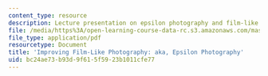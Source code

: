 ```yaml
---
content_type: resource
description: Lecture presentation on epsilon photography and film-like optics.
file: /media/https%3A/open-learning-course-data-rc.s3.amazonaws.com/mas-531-computational-camera-and-photography-fall-2009/bc24ae73b93d9f615f5923b1011cfe77_MITMAS_531F09_lec03.pdf
file_type: application/pdf
resourcetype: Document
title: 'Improving Film-Like Photography: aka, Epsilon Photography'
uid: bc24ae73-b93d-9f61-5f59-23b1011cfe77
---
```

